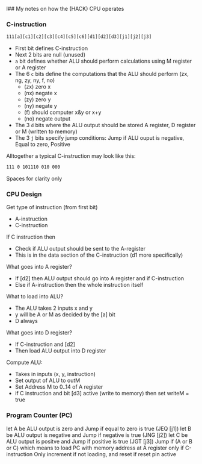 I## My notes on how the (HACK) CPU operates

### C-instruction
```bash
111[a][c1][c2][c3][c4][c5][c6][d1][d2][d3][j1][j2][j3]
```
  - First bit defines C-instruction
  - Next 2 bits are null (unused)
  - ```a``` bit defines whether ALU should perform calculations using M register or A register
  - The 6 ```c``` bits define the computations that the ALU should perform (zx, ng, zy, ny, f, no)
    - (zx) zero x
    - (nx) negate x
    - (zy) zero y
    - (ny) negate y
    - (f) should computer x&y or x+y
    - (no) negate output
  - The 3 ```d``` bits where the ALU output should be stored A register, D register or M (written to memory)
  - The 3 ```j``` bits specify jump conditions: Jump if ALU ouput is negative, Equal to zero, Positive

Alltogether a typical C-instruction may look like this:
```bash
111 0 101110 010 000
```
Spaces for clarity only

### CPU Design
Get type of instruction (from first bit)
  - A-instruction
  - C-instruction

If C instruction then
  - Check if ALU output should be sent to the A-register
  - This is in the data section of the C-instruction (d1 more specifically)

What goes into A register?
  - If [d2] then ALU output should go into A register and if C-instruction
  - Else if A-instruction then the whole instruction itself

What to load into ALU?
  - The ALU takes 2 inputs x and y
  - y will be A or M as decided by the [a] bit
  - D always

What goes into D register?
  - If C-instruction and [d2]
  - Then load ALU output into D register

Compute ALU:
  - Takes in inputs (x, y, instruction)
  - Set output of ALU to outM
  - Set Address M to 0..14 of A register
  - if C instruction and bit [d3] active (write to memory) then set writeM = true

### Program Counter (PC)
let A be ALU output is zero and Jump if equal to zero is true (JEQ [j1])
let B be ALU output is negative and Jump if negative is true (JNG [j2])
let C be ALU output is positve and Jump if positive is true (JGT [j3])
Jump if (A or B or C) which means to load PC with memory address at A register only if C-instruction
Only increment if not loading, and reset if reset pin active
